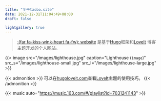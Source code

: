 ```yaml
---
title: "关于taobo.site"
date: 2021-12-31T11:04:49+08:00
draft: false

lightgallery: true
---
```


> [:(far fa-kiss-wink-heart fa-fw): website](https://taobo.site) 是基于[Hugo](https://github.com/gohugoio/hugo)框架和[LoveIt](https://github.com/dillonzq/LoveIt) 博客主题开发的个人网站。

{{< image src="/images/lighthouse.jpg" caption="Lighthouse (`image`)" src_s="/images/lighthouse-small.jpg" src_l="/images/lighthouse-large.jpg" >}}

{{< admonition >}}
可以在[hugoloveit.com](https://hugoloveit.com/)查看[LoveIt](https://github.com/dillonzq/LoveIt)主题的使用技巧。
{{< /admonition >}}

<!-- {{< music auto="https://music.163.com/#/playlist?id=60198" >}} -->
{{< music auto="https://music.163.com/#/playlist?id=7031241143" >}}
